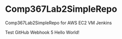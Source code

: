 # Comp367Lab2SimpleRepo
Comp367Lab2SimpleRepo for AWS EC2 VM Jenkins

Test GitHub Webhook 5
Hello World!


